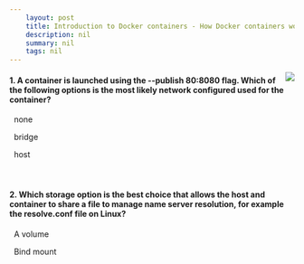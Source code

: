 ```yaml
---
    layout: post
    title: Introduction to Docker containers - How Docker containers work
    description: nil
    summary: nil
    tags: nil
---
```



 <a target="_blank" href="https://docs.microsoft.com/en-us/learn/modules/intro-to-docker-containers/4-how-docker-containers-work/"><i class="fas fa-external-link-alt"></i> </a>
 <img align="right" src="https://docs.microsoft.com/en-us/learn/achievements/intro-to-docker-containers-social.png">
####  1. A container is launched using the --publish 80:8080 flag. Which of the following options is the most likely network configured used for the container?


<i class='far fa-square'></i> &nbsp;&nbsp;none

<i class='fas fa-check-square' style='color: Dodgerblue;'></i> &nbsp;&nbsp;bridge

<i class='far fa-square'></i> &nbsp;&nbsp;host
<br />
<br />
<br />

####  2. Which storage option is the best choice that allows the host and container to share a file to manage name server resolution, for example the resolve.conf file on Linux?


<i class='far fa-square'></i> &nbsp;&nbsp;A volume

<i class='fas fa-check-square' style='color: Dodgerblue;'></i> &nbsp;&nbsp;Bind mount
<br />
<br />
<br />
